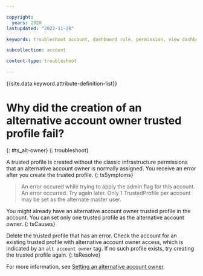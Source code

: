 ```yaml
---

copyright:
  years: 2020
lastupdated: "2022-11-28"

keywords: troubleshoot account, dashboard role, permission, view dashboard, dashboard

subcollection: account

content-type: troubleshoot

---
```


{{site.data.keyword.attribute-definition-list}}

# Why did the creation of an alternative account owner trusted profile fail?
{: #ts_alt-owner}
{: troubleshoot}

A trusted profile is created without the classic infrastructure permissions that an alternative account owner is normally assigned. You receive an error after you create the trusted profile.
{: tsSymptoms}

> An error occured while trying to apply the admin flag for this account. An error occurred. Try again later. Only 1 TrustedProfile per account may be set as the alternate master user.

You might already have an alternative account owner trusted profile in the account. You can set only one trusted profile as the alternative account owner.
{: tsCauses}

Delete the trusted profile that has an error. Check the account for an existing trusted profile with alternative account owner access, which is indicated by an `alt account owner` tag. If no such profile exists, try creating the trusted profile again.
{: tsResolve}

For more information, see [Setting an alternative account owner](/docs/account?topic=account-transfer).
